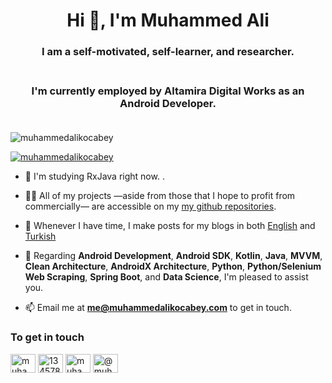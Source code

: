 <h1 align="center">Hi 👋, I'm Muhammed Ali</h1>

<h3 align="center">I am a self-motivated, self-learner, and researcher.</br></br> </h3>

<h3 align="center">I'm currently employed by Altamira Digital Works as an Android Developer. </br></br> </h3>

<p align="left"> <img src="https://komarev.com/ghpvc/?username=muhammedalikocabey&label=Profile%20views&color=0e75b6&style=flat" alt="muhammedalikocabey" /> </p>

<p align="left"> <a href="https://github.com/ryo-ma/github-profile-trophy"><img src="https://github-profile-trophy.vercel.app/?username=muhammedalikocabey" alt="muhammedalikocabey" /></a> </p>


- 🌱 I'm studying RxJava right now. .

- 👨‍💻 All of my projects —aside from those that I hope to profit from commercially— are accessible on my [my github repositories](https://github.com/muhammedalikocabey?tab=repositories).

- 📝 Whenever I have time, I make posts for my blogs in both [English](https://www.muhammedalikocabey.com/blog-en/) and [Turkish](https://www.muhammedalikocabey.com/blog-tr/.)

- 💬 Regarding **Android Development**, **Android SDK**, **Kotlin**, **Java**, **MVVM**, **Clean Architecture**, **AndroidX Architecture**, **Python**, **Python/Selenium Web Scraping**, **Spring Boot**, and **Data Science**, I'm pleased to assist you.

- 📫 Email me at **me@muhammedalikocabey.com** to get in touch.


<h3 align="left">To get in touch</h3>
<p align="left">
<a href="https://linkedin.com/in/muhammedalikocabey" target="blank"><img align="center" src="https://cdn.jsdelivr.net/npm/simple-icons@3.0.1/icons/linkedin.svg" alt="muhammedalikocabey" height="30" width="40" /></a>
<a href="https://stackoverflow.com/users/13457877" target="blank"><img align="center" src="https://cdn.jsdelivr.net/npm/simple-icons@3.0.1/icons/stackoverflow.svg" alt="13457877" height="30" width="40" /></a>
<a href="https://kaggle.com/muhammedalikocabey" target="blank"><img align="center" src="https://cdn.jsdelivr.net/npm/simple-icons@3.0.1/icons/kaggle.svg" alt="muhammedalikocabey" height="30" width="40" /></a>
<a href="https://medium.com/@muhammedalikocabey" target="blank"><img align="center" src="https://cdn.jsdelivr.net/npm/simple-icons@3.0.1/icons/medium.svg" alt="@muhammedalikocabey" height="30" width="40" /></a>
</p>
